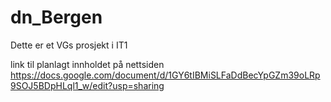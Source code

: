 # dn_Bergen
Dette er et VGs prosjekt i IT1

link til planlagt innholdet på nettsiden
https://docs.google.com/document/d/1GY6tIBMiSLFaDdBecYpGZm39oLRp9SOJ5BDpHLql1_w/edit?usp=sharing
